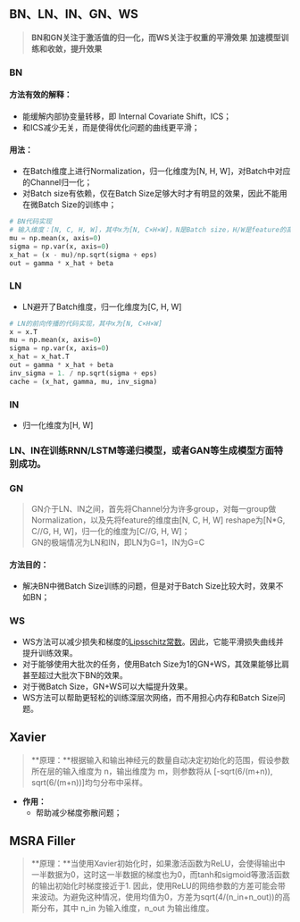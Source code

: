 
## BN、LN、IN、GN、WS

> **BN和GN关注于激活值的归一化，而WS关注于权重的平滑效果**
> **加速模型训练和收敛，提升效果**

### BN

#### 方法有效的解释：
+ 能缓解内部协变量转移，即 Internal Covariate Shift，ICS；
+ 和ICS减少无关，而是使得优化问题的曲线更平滑；

#### 用法：
+ 在Batch维度上进行Normalization，归一化维度为[N, H, W]，对Batch中对应的Channel归一化；
+ 对Batch size有依赖，仅在Batch Size足够大时才有明显的效果，因此不能用在微Batch Size的训练中；

```python
# BN代码实现
# 输入维度：[N, C, H, W]，其中x为[N, C×H×W]，N是Batch size，H/W是feature的高/宽，C是feature的Channel；
mu = np.mean(x, axis=0)
sigma = np.var(x, axis=0)
x_hat = (x - mu)/np.sqrt(sigma + eps)
out = gamma * x_hat + beta

```

### LN
+ LN避开了Batch维度，归一化维度为[C, H, W]
```python
# LN的前向传播的代码实现，其中x为[N, C×H×W]
x = x.T
mu = np.mean(x, axis=0)
sigma = np.var(x, axis=0)
x_hat = x_hat.T
out = gamma * x_hat + beta
inv_sigma = 1. / np.sqrt(sigma + eps)
cache = (x_hat, gamma, mu, inv_sigma)

```

### IN
+ 归一化维度为[H, W]

### LN、IN在训练RNN/LSTM等递归模型，或者GAN等生成模型方面特别成功。

### GN

> GN介于LN、IN之间，首先将Channel分为许多group，对每一group做Normalization，以及先将feature的维度由[N, C, H, W] reshape为[N*G, C//G, H, W]，归一化的维度为[C//G, H, W]；<br>
> GN的极端情况为LN和IN，即LN为G=1，IN为G=C

#### 方法目的：
+ 解决BN中微Batch Size训练的问题，但是对于Batch Size比较大时，效果不如BN；

### WS
+ WS方法可以减少损失和梯度的[Lipsschitz常数](https://blog.csdn.net/victoriaw/article/details/58006629 "Lipsschitz常数")。因此，它能平滑损失曲线并提升训练效果。
+ 对于能够使用大批次的任务，使用Batch Size为1的GN+WS，其效果能够比肩甚至超过大批次下BN的效果。
+ 对于微Batch Size，GN+WS可以大幅提升效果。
+ WS方法可以帮助更轻松的训练深层次网络，而不用担心内存和Batch Size问题。


## Xavier
> **原理：**根据输入和输出神经元的数量自动决定初始化的范围，假设参数所在层的输入维度为 n，输出维度为 m，则参数将从 [-sqrt(6/(m+n)), sqrt(6/(m+n))]均匀分布中采样。

+ **作用：**
	+ 帮助减少梯度弥散问题；

## MSRA Filler
> **原理：**当使用Xavier初始化时，如果激活函数为ReLU，会使得输出中一半数据为0，这时这一半数据的梯度也为0，而tanh和sigmoid等激活函数的输出初始化时梯度接近于1. 因此，使用ReLU的网络参数的方差可能会带来波动。为避免这种情况，使用均值为0，方差为sqrt(4/(n_in+n_out))的高斯分布，其中 n_in 为输入维度，n_out 为输出维度。































